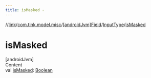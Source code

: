 ```yaml
---
title: isMasked -
---
```

//[link](../../../index.md)/[com.tink.model.misc](../../index.md)/[[androidJvm]Field](../index.md)/[InputType](index.md)/[isMasked](is-masked.md)



# isMasked  
[androidJvm]  
Content  
val [isMasked](is-masked.md): [Boolean](https://kotlinlang.org/api/latest/jvm/stdlib/kotlin/-boolean/index.html)  




